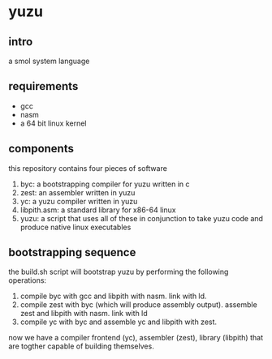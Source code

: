# yuzu

## intro

a smol system language

## requirements

* gcc
* nasm
* a 64 bit linux kernel

## components

this repository contains four pieces of software

1. byc: a bootstrapping compiler for yuzu written in c
2. zest: an assembler written in yuzu
3. yc: a yuzu compiler written in yuzu
4. libpith.asm: a standard library for x86-64 linux
5. yuzu: a script that uses all of these in conjunction to take yuzu code and produce native linux executables

## bootstrapping sequence

the build.sh script will bootstrap yuzu by performing the following operations:

1. compile byc with gcc and libpith with nasm. link with ld.
2. compile zest with byc (which will produce assembly output). assemble zest and libpith with nasm. link with ld
3. compile yc with byc and assemble yc and libpith with zest.

now we have a compiler frontend (yc), assembler (zest), library (libpith) that are togther capable of building themselves.
